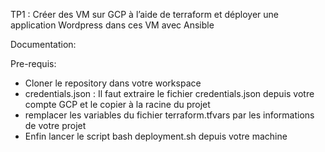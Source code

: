 TP1 : Créer des VM sur GCP à l’aide de terraform et déployer une application Wordpress dans ces VM avec Ansible

Documentation:

Pre-requis:

- Cloner le repository dans votre workspace
- credentials.json : Il faut extraire le fichier credentials.json depuis votre compte GCP et le copier à la racine du projet
- remplacer les variables du fichier terraform.tfvars par les informations de votre projet
- Enfin lancer le script bash deployment.sh depuis votre machine